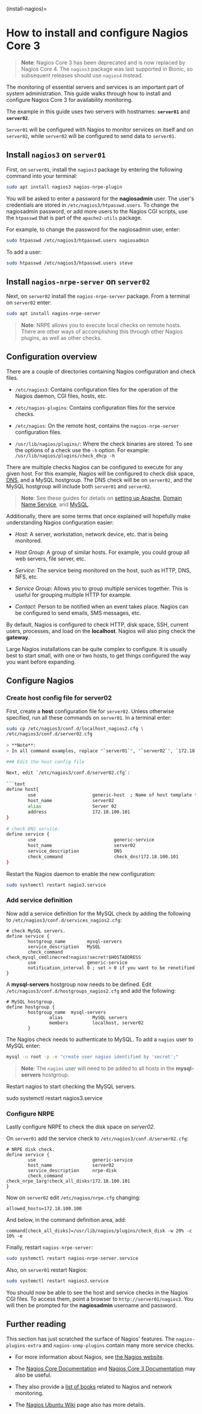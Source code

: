 (install-nagios)=
# How to install and configure Nagios Core 3

> **Note**:
> Nagios Core 3 has been deprecated and is now replaced by Nagios Core 4. The `nagios3` package was last supported in Bionic, so subsequent releases should use `nagios4` instead.

The monitoring of essential servers and services is an important part of system administration. This guide walks through how to install and configure Nagios Core 3 for availability monitoring.

The example in this guide uses two servers with hostnames: **`server01`** and **`server02`**. 

`Server01` will be configured with Nagios to monitor services on itself and on `server02`, while `server02` will be configured to send data to `server01`.

## Install `nagios3` on `server01`

First, on `server01`, install the `nagios3` package by entering the following command into your terminal:

```bash
sudo apt install nagios3 nagios-nrpe-plugin
```

You will be asked to enter a password for the **nagiosadmin** user. The user's credentials are stored in `/etc/nagios3/htpasswd.users`. To change the nagiosadmin password, or add more users to the Nagios CGI scripts, use the `htpasswd` that is part of the `apache2-utils` package.

For example, to change the password for the nagiosadmin user, enter:

```bash
sudo htpasswd /etc/nagios3/htpasswd.users nagiosadmin
```

To add a user:

```bash
sudo htpasswd /etc/nagios3/htpasswd.users steve
```

## Install `nagios-nrpe-server` on `server02`

Next, on `server02` install the `nagios-nrpe-server` package. From a terminal on `server02` enter:

```bash
sudo apt install nagios-nrpe-server
```

> **Note**:
> NRPE allows you to execute local checks on remote hosts. There are other ways of accomplishing this through other Nagios plugins, as well as other checks.

## Configuration overview

There are a couple of directories containing Nagios configuration and check files.

- `/etc/nagios3`: Contains configuration files for the operation of the Nagios daemon, CGI files, hosts, etc.

- `/etc/nagios-plugins`: Contains configuration files for the service checks.

- `/etc/nagios`: On the remote host, contains the `nagios-nrpe-server` configuration files.

- `/usr/lib/nagios/plugins/`: Where the check binaries are stored. To see the options of a check use the `-h` option. For example: `/usr/lib/nagios/plugins/check_dhcp -h`

There are multiple checks Nagios can be configured to execute for any given host. For this example, Nagios will be configured to check disk space, [DNS](https://documentation.ubuntu.com/server/reference/glossary/#term-DNS), and a MySQL hostgroup. The DNS check will be on `server02`, and the MySQL hostgroup will include both `server01` and `server02`.

> **Note**:
> See these guides for details on [setting up Apache](https://discourse.ubuntu.com/t/web-servers-apache/11510), [Domain Name Service](https://discourse.ubuntu.com/t/service-domain-name-service-dns/11318), and [MySQL](https://discourse.ubuntu.com/t/databases-mysql/11515).

Additionally, there are some terms that once explained will hopefully make understanding Nagios configuration easier:

- *Host*: A server, workstation, network device, etc. that is being monitored.

- *Host Group*: A group of similar hosts. For example, you could group all web servers, file server, etc.

- *Service*: The service being monitored on the host, such as HTTP, DNS, NFS, etc.

- *Service Group*: Allows you to group multiple services together. This is useful for grouping multiple HTTP for example.

- *Contact*: Person to be notified when an event takes place. Nagios can be configured to send emails, SMS messages, etc.

By default, Nagios is configured to check HTTP, disk space, SSH, current users, processes, and load on the **localhost**. Nagios will also ping check the **gateway**.

Large Nagios installations can be quite complex to configure. It is usually best to start small, with one or two hosts, to get things configured the way you want before expanding.

## Configure Nagios

### Create host config file for server02

First, create a **host** configuration file for `server02`. Unless otherwise specified, run all these commands on `server01`. In a terminal enter:

```bash
sudo cp /etc/nagios3/conf.d/localhost_nagios2.cfg \
/etc/nagios3/conf.d/server02.cfg
    
> **Note**:
> In all command examples, replace "`server01`", "`server02`", `172.18.100.100`, and `172.18.100.101` with the host names and IP addresses of your servers.

### Edit the host config file    

Next, edit `/etc/nagios3/conf.d/server02.cfg`:
 
```text    
define host{
        use                     generic-host  ; Name of host template to use
        host_name               server02
        alias                   Server 02
        address                 172.18.100.101
}
        
# check DNS service.
define service {
        use                             generic-service
        host_name                       server02
        service_description             DNS
        check_command                   check_dns!172.18.100.101
}
```

Restart the Nagios daemon to enable the new configuration:

```bash    
sudo systemctl restart nagio3.service
```

### Add service definition

Now add a service definition for the MySQL check by adding the following to `/etc/nagios3/conf.d/services_nagios2.cfg`:

```text    
# check MySQL servers.
define service {
        hostgroup_name        mysql-servers
        service_description   MySQL
        check_command         check_mysql_cmdlinecred!nagios!secret!$HOSTADDRESS
        use                   generic-service
        notification_interval 0 ; set > 0 if you want to be renotified
}
```

A **mysql-servers** hostgroup now needs to be defined. Edit `/etc/nagios3/conf.d/hostgroups_nagios2.cfg` and add the following:

```text
# MySQL hostgroup.
define hostgroup {
        hostgroup_name  mysql-servers
                alias           MySQL servers
                members         localhost, server02
        }
```

The Nagios check needs to authenticate to MySQL. To add a `nagios` user to MySQL enter:

```bash    
mysql -u root -p -e "create user nagios identified by 'secret';"
```

> **Note**:
> The `nagios` user will need to be added to all hosts in the **mysql-servers** hostgroup.
    
Restart nagios to start checking the MySQL servers.
    
sudo systemctl restart nagios3.service

### Configure NRPE

Lastly configure NRPE to check the disk space on *server02*.
    
On `server01` add the service check to `/etc/nagios3/conf.d/server02.cfg`:

```text    
# NRPE disk check.
define service {
        use                     generic-service
        host_name               server02
        service_description     nrpe-disk
        check_command           check_nrpe_1arg!check_all_disks!172.18.100.101
}
```

Now on `server02` edit `/etc/nagios/nrpe.cfg` changing:

```text    
allowed_hosts=172.18.100.100
```

And below, in the command definition area, add:

```text
command[check_all_disks]=/usr/lib/nagios/plugins/check_disk -w 20% -c 10% -e
```
    
Finally, restart `nagios-nrpe-server`:

```bash
sudo systemctl restart nagios-nrpe-server.service
```
    
Also, on `server01` restart Nagios:

```bash    
sudo systemctl restart nagios3.service
```

You should now be able to see the host and service checks in the Nagios CGI files. To access them, point a browser to `http://server01/nagios3`. You will then be prompted for the **nagiosadmin** username and password.

## Further reading

This section has just scratched the surface of Nagios' features. The `nagios-plugins-extra` and `nagios-snmp-plugins` contain many more service checks.

- For more information about Nagios, see [the Nagios website](https://www.nagios.org/).

- The [Nagios Core Documentation](https://library.nagios.com/library/products/nagios-core/documentation/) and [Nagios Core 3 Documentation](https://assets.nagios.com/downloads/nagioscore/docs/nagioscore/3/en/toc.html) may also be useful.

- They also provide a [list of books](https://www.nagios.org/propaganda/books/) related to Nagios and network monitoring.

- The [Nagios Ubuntu Wiki](https://help.ubuntu.com/community/Nagios3) page also has more details.
